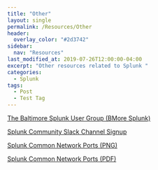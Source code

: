 ```yaml
---
title: "Other"
layout: single
permalink: /Resources/Other
header:
  overlay_color: "#2d3742"
sidebar:
  nav: "Resources"
last_modified_at: 2019-07-26T12:00:00-04:00
excerpt: "Other resources related to Splunk "
categories:
  - Splunk
tags:
  - Post
  - Test Tag
---
```

[The Baltimore Splunk User Group (BMore Splunk)](/Resources/Baltimore-Splunk-User-Group)

[Splunk Community Slack Channel Signup](https://splunk-usergroups.signup.team/)  

[Splunk Common Network Ports (PNG)](/assets/images/splunk_common_ports.png)  

[Splunk Common Network Ports (PDF)](/assets/pdf/splunk_common_ports.pdf)
